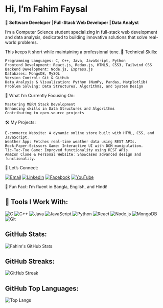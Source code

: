 

# Hi, I’m Fahim Faysal  
🌟 **Software Developer | Full-Stack Web Developer | Data Analyst**

I’m a Computer Science student specializing in full-stack web development and data analysis, dedicated to building innovative solutions that solve real-world problems.


This keeps it short while maintaining a professional tone.
🔧 Technical Skills:

    Programming Languages: C, C++, Java, JavaScript, Python
    Frontend Development: React.js, Redux.js, HTML5, CSS3, Tailwind CSS
    Backend Development: Node.js, Express.js
    Databases: MongoDB, MySQL
    Version Control: Git & GitHub
    Data Analysis & Visualization: Python (NumPy, Pandas, Matplotlib)
    Problem Solving: Data Structures, Algorithms, and System Design

🎯 What I’m Currently Focusing On:

    Mastering MERN Stack Development
    Enhancing skills in Data Structures and Algorithms
    Contributing to open-source projects

🛠️ My Projects:

    E-commerce Website: A dynamic online store built with HTML, CSS, and JavaScript.
    Weather App: Fetches real-time weather data using REST APIs.
    Rock-Paper-Scissors Game: Interactive UI with DOM manipulation.
    Tic-Tac-Toe Game: Improved functionality using REST APIs.
    Amazon Clone & Personal Website: Showcases advanced design and functionality.

💬 Let’s Connect:

[![Email](https://img.shields.io/badge/Email-%23D14836.svg?&style=for-the-badge&logo=gmail&logoColor=white)](mailto:mfaysal223224@bscse.uiu.ac.bd)
[![LinkedIn](https://img.shields.io/badge/LinkedIn-%230A66C2.svg?&style=for-the-badge&logo=linkedin&logoColor=white)](https://www.linkedin.com/in/fahim-faysal-6a6425253/)
[![Facebook](https://img.shields.io/badge/Facebook-%233b5998.svg?&style=for-the-badge&logo=facebook&logoColor=white)](https://www.facebook.com/fahimbafu)
[![YouTube](https://img.shields.io/badge/YouTube-%23FF0000.svg?&style=for-the-badge&logo=youtube&logoColor=white)](https://youtube.com/@bafu44?si=Cs2jKhlOaxiUl2cf)



🌱 Fun Fact: I’m fluent in Bangla, English, and Hindi!

## 🚀 Tools I Work With:

![C](https://img.shields.io/badge/C-%2300599C.svg?&style=for-the-badge&logo=c&logoColor=white)
![C++](https://img.shields.io/badge/C++-%2300599C.svg?&style=for-the-badge&logo=cplusplus&logoColor=white)
![Java](https://img.shields.io/badge/Java-%23F7B000.svg?&style=for-the-badge&logo=java&logoColor=white)
![JavaScript](https://img.shields.io/badge/JavaScript-%23F7DF1E.svg?&style=for-the-badge&logo=javascript&logoColor=black)
![Python](https://img.shields.io/badge/Python-%233776AB.svg?&style=for-the-badge&logo=python&logoColor=white)
![React](https://img.shields.io/badge/React-%23282C34.svg?&style=for-the-badge&logo=react&logoColor=61DAFB)
![Node.js](https://img.shields.io/badge/Node.js-%23339933.svg?&style=for-the-badge&logo=node.js&logoColor=white)
![MongoDB](https://img.shields.io/badge/MongoDB-%2347A248.svg?&style=for-the-badge&logo=mongodb&logoColor=white)
![Git](https://img.shields.io/badge/Git-%23F1502F.svg?&style=for-the-badge&logo=git&logoColor=white)

## GitHub Stats:

![Fahim's GitHub Stats](https://github-readme-stats.vercel.app/api?username=fahim-5&show_icons=true&hide_title=true&count_private=true&hide=prs&theme=radical)

## GitHub Streaks:

![GitHub Streak](https://github-readme-streak-stats.herokuapp.com/?user=fahim-5&theme=radical)

## GitHub Top Languages:

![Top Langs](https://github-readme-stats.vercel.app/api/top-langs/?username=fahim-5&layout=compact&theme=radical)
